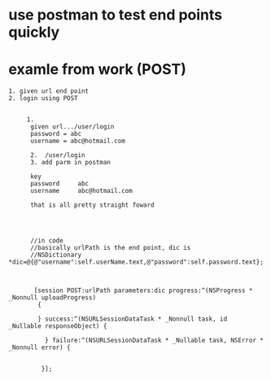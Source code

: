 
  # use postman to test end points quickly


# examle from work (POST)
    1. given url end point 
    2. login using POST
    

         1.
          given url.../user/login
          password = abc
          username = abc@hotmail.com

          2.  /user/login
          3. add parm in postman

          key
          password     abc
          username     abc@hotmail.com
          
          that is all pretty straight foward
          
          
          
          
          //in code
          //basically urlPath is the end point, dic is
          //NSDictionary *dic=@{@"username":self.userName.text,@"password":self.password.text};
          
                
          
           [session POST:urlPath parameters:dic progress:^(NSProgress * _Nonnull uploadProgress)
            {
         
            } success:^(NSURLSessionDataTask * _Nonnull task, id  _Nullable responseObject) {
            
              } failure:^(NSURLSessionDataTask * _Nullable task, NSError * _Nonnull error) {
         
     
             }];

